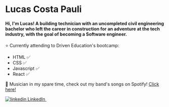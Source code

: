 # Lucas Costa Pauli
#### Hi, I'm Lucas! A building technician with an uncompleted civil engineering bachelor who left the career in construction for an adventure at the tech industry, with the goal of becoming a Software engineer.

:star: Currently attending to Driven Education's bootcamp:
- HTML :white_check_mark:
- CSS :white_check_mark:
- Javascript :white_check_mark:
- React :white_check_mark:

:guitar: Musician in my spare time, check out my band's songs on Spotify!
<a href="https://open.spotify.com/artist/3Phb6QnBcerqU7CgREycRe?si=SKPOM9gzRpWGZxyobAnr-A"> Click here! </a>

<a href="https://www.linkedin.com/in/lucas-costa-pauli" rel="nofollow noreferrer">
    <img src="https://i.stack.imgur.com/gVE0j.png" alt="linkedin"> LinkedIn
  </a> &nbsp;

